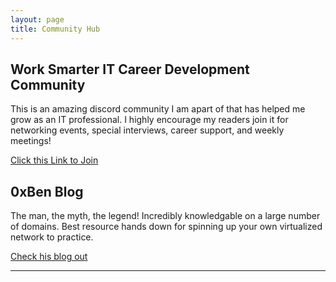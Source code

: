 ```yaml
---
layout: page
title: Community Hub
---
```

## Work Smarter IT Career Development Community

This is an amazing discord community I am apart of that has helped me grow as an IT professional. I highly encourage my readers join it for networking events, special interviews, career support, and weekly meetings!
  
  <a href="https://discord.gg/work-smarter-956006303061393428">Click this Link to Join</a>

## 0xBen Blog

The man, the myth, the legend! Incredibly knowledgable on a large number of domains. Best resource hands down for spinning up your own virtualized network to practice.
  
  <a href="https://benheater.com/blog/">Check his blog out </a>

---
